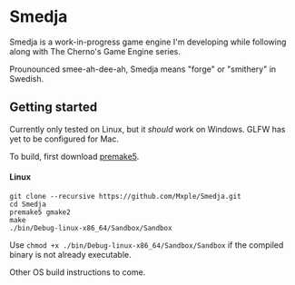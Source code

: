 # Smedja
Smedja is a work-in-progress game engine I'm developing while following along with The Cherno's Game Engine series.

Prounounced smee-ah-dee-ah, Smedja means "forge" or "smithery" in Swedish.

## Getting started
Currently only tested on Linux, but it *should* work on Windows. GLFW has yet to be configured for Mac. 

To build, first download [premake5](https://premake.github.io/download).

#### Linux
```
git clone --recursive https://github.com/Mxple/Smedja.git
cd Smedja
premake5 gmake2
make
./bin/Debug-linux-x86_64/Sandbox/Sandbox
```
Use `chmod +x ./bin/Debug-linux-x86_64/Sandbox/Sandbox` if the compiled binary is not already executable. 

Other OS build instructions to come.
